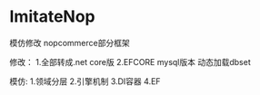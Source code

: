 ﻿# ImitateNop
模仿修改 nopcommerce部分框架

修改：
 1.全部转成.net core版
 2.EFCORE mysql版本 动态加载dbset

模仿:
 1.领域分层
 2.引擎机制
 3.DI容器
 4.EF
